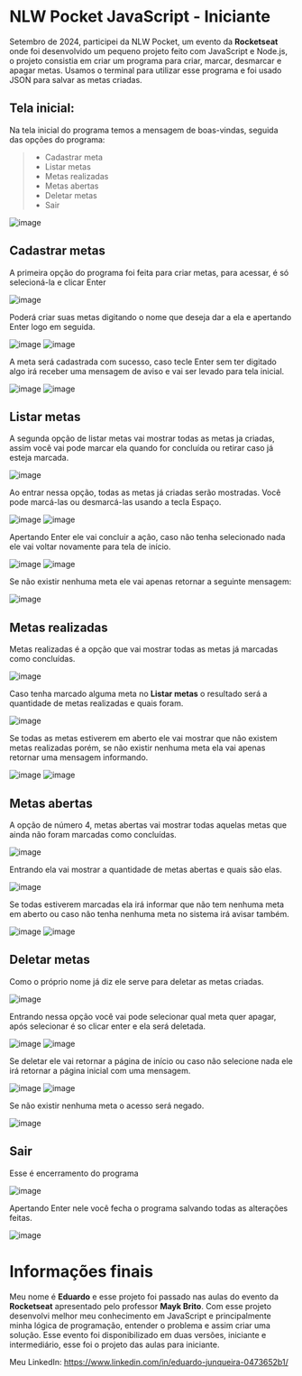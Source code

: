 # **NLW Pocket JavaScript - Iniciante**
Setembro de 2024, participei da NLW Pocket, um evento da **Rocketseat** onde foi desenvolvido um pequeno projeto feito com JavaScript e Node.js, o projeto consistia em criar um programa para criar, marcar, desmarcar e apagar metas. Usamos o terminal para utilizar esse programa e foi usado JSON para salvar as metas criadas.

## Tela inicial:
Na tela inicial do programa temos a mensagem de boas-vindas, seguida das opções do programa:
> - Cadastrar meta
> - Listar metas
> - Metas realizadas
> - Metas abertas
> - Deletar metas
> - Sair

![image](https://github.com/user-attachments/assets/13871d53-6670-4aa9-9c8c-c0a7d28f8c37)

## Cadastrar metas
A primeira opção do programa foi feita para criar metas, para acessar, é só selecioná-la e clicar Enter

![image](https://github.com/user-attachments/assets/53cd3e72-fc19-4ed3-add7-61b8844deef3)

Poderá criar suas metas digitando o nome que deseja dar a ela e apertando Enter logo em seguida.

![image](https://github.com/user-attachments/assets/fb17ac29-11f1-4814-aefc-dc1c38abfee3) ![image](https://github.com/user-attachments/assets/58eec864-abba-4eb1-b0c3-5169c37d4954)

A meta será cadastrada com sucesso, caso tecle Enter sem ter digitado algo irá receber uma mensagem de aviso e vai ser levado para tela inicial.

![image](https://github.com/user-attachments/assets/a6f963fe-64d6-463c-8016-e82e5a84249e) ![image](https://github.com/user-attachments/assets/9a14b600-9f8a-4c14-9ed4-d8acd27fd878)

## Listar metas
A segunda opção de listar metas vai mostrar todas as metas ja criadas, assim você vai pode marcar ela quando for concluída ou retirar caso já esteja marcada.

![image](https://github.com/user-attachments/assets/ab16f5d4-fd57-4471-b1c3-676d683ff945)

Ao entrar nessa opção, todas as metas já criadas serão mostradas. Você pode marcá-las ou desmarcá-las usando a tecla Espaço.

 ![image](https://github.com/user-attachments/assets/a5fb101c-59a0-442d-a7a5-7baa7b44ce36) ![image](https://github.com/user-attachments/assets/7bbf4283-91d2-460d-86ac-b3356f46da2c)

 Apertando Enter ele vai concluir a ação, caso não tenha selecionado nada ele vai voltar novamente para tela de início.
 
 ![image](https://github.com/user-attachments/assets/d1c5ace8-e345-46f9-acd2-b53be2421e63) ![image](https://github.com/user-attachments/assets/aee7c881-ab59-4fe9-9204-b81bcbbe4c17)

 Se não existir nenhuma meta ele vai apenas retornar a seguinte mensagem:

 ![image](https://github.com/user-attachments/assets/74f18e3a-af6e-43b6-ab68-88d75b28fa0a)

## Metas realizadas
Metas realizadas é a opção que vai mostrar todas as metas já marcadas como concluídas.

![image](https://github.com/user-attachments/assets/3a3695d6-9ae7-4460-971e-ed7e6ddab8de)

Caso tenha marcado alguma meta no **Listar metas** o resultado será a quantidade de metas realizadas e quais foram.

![image](https://github.com/user-attachments/assets/769271e7-7329-4a14-825c-9da2e8fd42a8)

Se todas as metas estiverem em aberto ele vai mostrar que não existem metas realizadas porém, se não existir nenhuma meta ela vai apenas retornar uma mensagem informando.

![image](https://github.com/user-attachments/assets/731bc374-e81d-48e0-8ce2-8d7d03151bc6) ![image](https://github.com/user-attachments/assets/abba22ee-4a82-454b-bbcf-bed6af5b1c1d)

## Metas abertas
A opção de número 4, metas abertas vai mostrar todas aquelas metas que ainda não foram marcadas como concluídas.

![image](https://github.com/user-attachments/assets/2f3f26d4-f337-491f-a219-ce9b546479c0)

Entrando ela vai mostrar a quantidade de metas abertas e quais são elas.

![image](https://github.com/user-attachments/assets/bfe2b481-02af-484d-a252-36ac574efdd7)

Se todas estiverem marcadas ela irá informar que não tem nenhuma meta em aberto ou caso não tenha nenhuma meta no sistema irá avisar também.

![image](https://github.com/user-attachments/assets/cdbcc11e-db09-4e22-ac26-f69a0c0ed5d9) ![image](https://github.com/user-attachments/assets/7e5f8ae4-6c64-459f-9aab-c7210f63cc12)

## Deletar metas
Como o próprio nome já diz ele serve para deletar as metas criadas.

![image](https://github.com/user-attachments/assets/840cbd66-6432-4c96-9f1d-243b6c02b14c)

Entrando nessa opção você vai pode selecionar qual meta quer apagar, após selecionar é so clicar enter e ela será deletada.

![image](https://github.com/user-attachments/assets/27c1ff08-9d1f-4d99-a6f9-f2aaff62be56) ![image](https://github.com/user-attachments/assets/7249c6c2-89bc-49b1-867a-a6219cf97f00)

Se deletar ele vai retornar a página de início ou caso não selecione nada ele irá retornar a página inicial com uma mensagem.

![image](https://github.com/user-attachments/assets/a665d081-c201-40b6-bbf7-b7eae463b7d6) ![image](https://github.com/user-attachments/assets/e6483438-503a-49e7-be83-ff58e6ca6188)


Se não existir nenhuma meta o acesso será negado.

![image](https://github.com/user-attachments/assets/ed1047ef-78eb-422c-a9ba-bcc7c229fc86)

## Sair
Esse é encerramento do programa

![image](https://github.com/user-attachments/assets/9f4a9ff5-2af8-4733-abd8-9e8a2f848ebf)

Apertando Enter nele você fecha o programa salvando todas as alterações feitas.

![image](https://github.com/user-attachments/assets/18097504-7d5c-420d-a81a-6309343e65bd)

# Informações finais
Meu nome é **Eduardo** e esse projeto foi passado nas aulas do evento da **Rocketseat** apresentado pelo professor **Mayk Brito**. Com esse projeto desenvolvi melhor meu conhecimento em JavaScript e principalmente minha lógica de programação, entender o problema e assim criar uma solução. 
Esse evento foi disponibilizado em duas versões, iniciante e intermediário, esse foi o projeto das aulas para iniciante.

 Meu LinkedIn: https://www.linkedin.com/in/eduardo-junqueira-0473652b1/

















